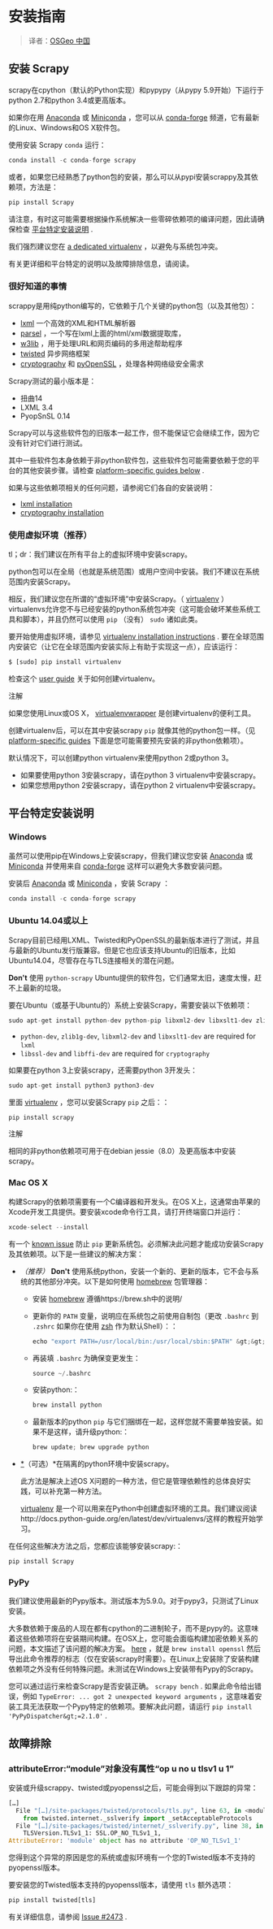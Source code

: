 # 安装指南

> 译者：[OSGeo 中国](https://www.osgeo.cn/)

## 安装 Scrapy

scrapy在cpython（默认的Python实现）和pypypy（从pypy 5.9开始）下运行于python 2.7和python 3.4或更高版本。

如果你在用 [Anaconda](https://docs.anaconda.com/anaconda/) 或 [Miniconda](https://conda.io/docs/user-guide/install/index.html) ，您可以从 [conda-forge](https://conda-forge.org/) 频道，它有最新的Linux、Windows和OS X软件包。

使用安装 Scrapy `conda` 运行：

```py
conda install -c conda-forge scrapy

```

或者，如果您已经熟悉了python包的安装，那么可以从pypi安装scrappy及其依赖项，方法是：

```py
pip install Scrapy

```

请注意，有时这可能需要根据操作系统解决一些零碎依赖项的编译问题，因此请确保检查 [平台特定安装说明](#intro-install-platform-notes) .

我们强烈建议您在 [a dedicated virtualenv](#intro-using-virtualenv) ，以避免与系统包冲突。

有关更详细和平台特定的说明以及故障排除信息，请阅读。

### 很好知道的事情

scrappy是用纯python编写的，它依赖于几个关键的python包（以及其他包）：

*   [lxml](http://lxml.de/) 一个高效的XML和HTML解析器
*   [parsel](https://pypi.python.org/pypi/parsel) ，一个写在lxml上面的html/xml数据提取库，
*   [w3lib](https://pypi.python.org/pypi/w3lib) ，用于处理URL和网页编码的多用途帮助程序
*   [twisted](https://twistedmatrix.com/) 异步网络框架
*   [cryptography](https://cryptography.io/) 和 [pyOpenSSL](https://pypi.python.org/pypi/pyOpenSSL) ，处理各种网络级安全需求

Scrapy测试的最小版本是：

*   扭曲14
*   LXML 3.4
*   PyopSnSL 0.14

Scrapy可以与这些软件包的旧版本一起工作，但不能保证它会继续工作，因为它没有针对它们进行测试。

其中一些软件包本身依赖于非python软件包，这些软件包可能需要依赖于您的平台的其他安装步骤。请检查 [platform-specific guides below](#intro-install-platform-notes) .

如果与这些依赖项相关的任何问题，请参阅它们各自的安装说明：

*   [lxml installation](http://lxml.de/installation.html)
*   [cryptography installation](https://cryptography.io/en/latest/installation/)

### 使用虚拟环境（推荐）

tl；dr：我们建议在所有平台上的虚拟环境中安装scrapy。

python包可以在全局（也就是系统范围）或用户空间中安装。我们不建议在系统范围内安装Scrapy。

相反，我们建议您在所谓的“虚拟环境”中安装Scrapy。（ [virtualenv](https://virtualenv.pypa.io) ）virtualenvs允许您不与已经安装的python系统包冲突（这可能会破坏某些系统工具和脚本），并且仍然可以使用 `pip` （没有） `sudo` 诸如此类。

要开始使用虚拟环境，请参见 [virtualenv installation instructions](https://virtualenv.pypa.io/en/stable/installation/) . 要在全球范围内安装它（让它在全球范围内安装实际上有助于实现这一点），应该运行：

```py
$ [sudo] pip install virtualenv

```

检查这个 [user guide](https://virtualenv.pypa.io/en/stable/userguide/) 关于如何创建virtualenv。

注解

如果您使用Linux或OS X， [virtualenvwrapper](https://virtualenvwrapper.readthedocs.io/en/latest/install.html) 是创建virtualenv的便利工具。

创建virtualenv后，可以在其中安装scrapy `pip` 就像其他的python包一样。（见 [platform-specific guides](#intro-install-platform-notes) 下面是您可能需要预先安装的非python依赖项）。

默认情况下，可以创建python virtualenv来使用python 2或python 3。

*   如果要使用python 3安装scrapy，请在python 3 virtualenv中安装scrapy。
*   如果您想用python 2安装scrapy，请在python 2 virtualenv中安装scrapy。

## 平台特定安装说明

### Windows

虽然可以使用pip在Windows上安装scrapy，但我们建议您安装 [Anaconda](https://docs.anaconda.com/anaconda/) 或 [Miniconda](https://conda.io/docs/user-guide/install/index.html) 并使用来自 [conda-forge](https://conda-forge.org/) 这样可以避免大多数安装问题。

安装后 [Anaconda](https://docs.anaconda.com/anaconda/) 或 [Miniconda](https://conda.io/docs/user-guide/install/index.html) ，安装 Scrapy ：

```py
conda install -c conda-forge scrapy

```

### Ubuntu 14.04或以上

Scrapy目前已经用LXML、Twisted和PyOpenSSL的最新版本进行了测试，并且与最新的Ubuntu发行版兼容。但是它也应该支持Ubuntu的旧版本，比如Ubuntu14.04，尽管存在与TLS连接相关的潜在问题。

**Don't** 使用 `python-scrapy` Ubuntu提供的软件包，它们通常太旧，速度太慢，赶不上最新的垃圾。

要在Ubuntu（或基于Ubuntu的）系统上安装Scrapy，需要安装以下依赖项：

```py
sudo apt-get install python-dev python-pip libxml2-dev libxslt1-dev zlib1g-dev libffi-dev libssl-dev

```

*   `python-dev`, `zlib1g-dev`, `libxml2-dev` and `libxslt1-dev` are required for `lxml`
*   `libssl-dev` and `libffi-dev` are required for `cryptography`

如果要在python 3上安装scrapy，还需要python 3开发头：

```py
sudo apt-get install python3 python3-dev

```

里面 [virtualenv](#intro-using-virtualenv) ，您可以安装Scrapy `pip` 之后：：

```py
pip install scrapy

```

注解

相同的非python依赖项可用于在debian jessie（8.0）及更高版本中安装scrapy。

### Mac OS X

构建Scrapy的依赖项需要有一个C编译器和开发头。在OS X上，这通常由苹果的Xcode开发工具提供。要安装xcode命令行工具，请打开终端窗口并运行：

```py
xcode-select --install

```

有一个 [known issue](https://github.com/pypa/pip/issues/2468) 防止 `pip` 更新系统包。必须解决此问题才能成功安装Scrapy及其依赖项。以下是一些建议的解决方案：

*   _（推荐）_ **Don't** 使用系统python，安装一个新的、更新的版本，它不会与系统的其他部分冲突。以下是如何使用 [homebrew](https://brew.sh/) 包管理器：

    *   安装 [homebrew](https://brew.sh/) 遵循https://brew.sh中的说明/

    *   更新你的 `PATH` 变量，说明应在系统包之前使用自制包（更改 `.bashrc` 到 `.zshrc` 如果你在使用 [zsh](https://www.zsh.org/) 作为默认Shell）：：

        ```py
        echo "export PATH=/usr/local/bin:/usr/local/sbin:$PATH" &gt;&gt; ~/.bashrc

        ```

    *   再装填 `.bashrc` 为确保变更发生：

        ```py
        source ~/.bashrc

        ```

    *   安装python:：

        ```py
        brew install python

        ```

    *   最新版本的python `pip` 与它们捆绑在一起，这样您就不需要单独安装。如果不是这样，请升级python:：

        ```py
        brew update; brew upgrade python

        ```

*   [*](#id1)（可选）*在隔离的python环境中安装scrapy。

    此方法是解决上述OS X问题的一种方法，但它是管理依赖性的总体良好实践，可以补充第一种方法。

    [virtualenv](https://virtualenv.pypa.io) 是一个可以用来在Python中创建虚拟环境的工具。我们建议阅读http://docs.python-guide.org/en/latest/dev/virtualenvs/这样的教程开始学习。

在任何这些解决方法之后，您都应该能够安装scrapy:：

```py
pip install Scrapy

```

### PyPy

我们建议使用最新的Pypy版本。测试版本为5.9.0。对于pypy3，只测试了Linux安装。

大多数依赖于废品的人现在都有cpython的二进制轮子，而不是pypy的。这意味着这些依赖项将在安装期间构建。在OSX上，您可能会面临构建加密依赖关系的问题，本文描述了该问题的解决方案。 [here](https://github.com/pyca/cryptography/issues/2692#issuecomment-272773481) ，就是 `brew install openssl` 然后导出此命令推荐的标志（仅在安装scrapy时需要）。在Linux上安装除了安装构建依赖项之外没有任何特殊问题。未测试在Windows上安装带有Pypy的Scrapy。

您可以通过运行来检查Scrapy是否安装正确。 `scrapy bench` . 如果此命令给出错误，例如 `TypeError: ... got 2 unexpected keyword arguments` ，这意味着安装工具无法获取一个Pypy特定的依赖项。要解决此问题，请运行 `pip install 'PyPyDispatcher&gt;=2.1.0'` .

## 故障排除

### attributeError:“module”对象没有属性“op u no u tlsv1 u 1”

安装或升级scrappy、twisted或pyopenssl之后，可能会得到以下跟踪的异常：

```py
[…]
  File "[…]/site-packages/twisted/protocols/tls.py", line 63, in <module>
    from twisted.internet._sslverify import _setAcceptableProtocols
  File "[…]/site-packages/twisted/internet/_sslverify.py", line 38, in <module>
    TLSVersion.TLSv1_1: SSL.OP_NO_TLSv1_1,
AttributeError: 'module' object has no attribute 'OP_NO_TLSv1_1'

```

您得到这个异常的原因是您的系统或虚拟环境有一个您的Twisted版本不支持的pyopenssl版本。

要安装您的Twisted版本支持的pyopenssl版本，请使用 `tls` 额外选项：

```py
pip install twisted[tls]

```

有关详细信息，请参阅 [Issue #2473](https://github.com/scrapy/scrapy/issues/2473) .